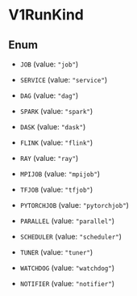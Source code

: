 

# V1RunKind

## Enum


* `JOB` (value: `"job"`)

* `SERVICE` (value: `"service"`)

* `DAG` (value: `"dag"`)

* `SPARK` (value: `"spark"`)

* `DASK` (value: `"dask"`)

* `FLINK` (value: `"flink"`)

* `RAY` (value: `"ray"`)

* `MPIJOB` (value: `"mpijob"`)

* `TFJOB` (value: `"tfjob"`)

* `PYTORCHJOB` (value: `"pytorchjob"`)

* `PARALLEL` (value: `"parallel"`)

* `SCHEDULER` (value: `"scheduler"`)

* `TUNER` (value: `"tuner"`)

* `WATCHDOG` (value: `"watchdog"`)

* `NOTIFIER` (value: `"notifier"`)



